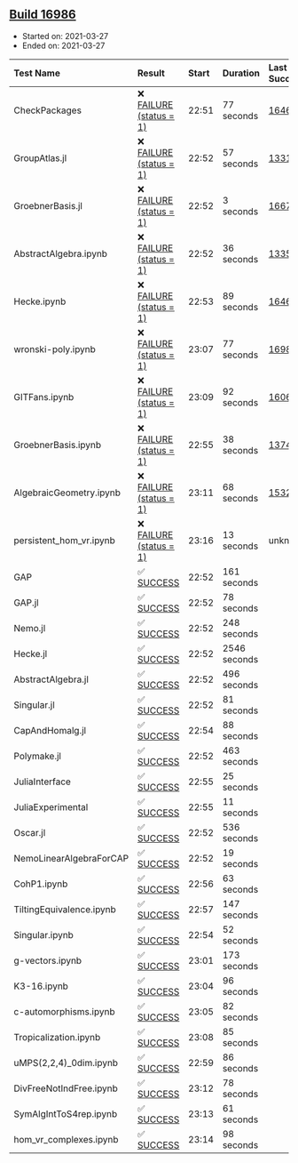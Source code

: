 ## [Build 16986](https://oscarci.mathematik.uni-kl.de/job/oscar/16986/)

* Started on: 2021-03-27
* Ended on: 2021-03-27

| Test Name    | Result | Start | Duration | Last Success | First Failure |
|:-------------|:-------|:------|:---------|:-------------|:--------------|
| CheckPackages | ❌ [FAILURE (status = 1)](https://oscarci.mathematik.uni-kl.de/job/oscar/16986/artifact/logs/build-16986/CheckPackages.log) | 22:51 | 77 seconds | [16463](https://oscarci.mathematik.uni-kl.de/job/oscar/16463/) | [16464](https://oscarci.mathematik.uni-kl.de/job/oscar/16464/) |
| GroupAtlas.jl | ❌ [FAILURE (status = 1)](https://oscarci.mathematik.uni-kl.de/job/oscar/16986/artifact/logs/build-16986/GroupAtlas.jl.log) | 22:52 | 57 seconds | [13311](https://oscarci.mathematik.uni-kl.de/job/oscar/13311/) | [13312](https://oscarci.mathematik.uni-kl.de/job/oscar/13312/) |
| GroebnerBasis.jl | ❌ [FAILURE (status = 1)](https://oscarci.mathematik.uni-kl.de/job/oscar/16986/artifact/logs/build-16986/GroebnerBasis.jl.log) | 22:52 | 3 seconds | [16676](https://oscarci.mathematik.uni-kl.de/job/oscar/16676/) | [16677](https://oscarci.mathematik.uni-kl.de/job/oscar/16677/) |
| AbstractAlgebra.ipynb | ❌ [FAILURE (status = 1)](https://oscarci.mathematik.uni-kl.de/job/oscar/16986/artifact/logs/build-16986/AbstractAlgebra.ipynb.log) | 22:52 | 36 seconds | [13355](https://oscarci.mathematik.uni-kl.de/job/oscar/13355/) | [13356](https://oscarci.mathematik.uni-kl.de/job/oscar/13356/) |
| Hecke.ipynb | ❌ [FAILURE (status = 1)](https://oscarci.mathematik.uni-kl.de/job/oscar/16986/artifact/logs/build-16986/Hecke.ipynb.log) | 22:53 | 89 seconds | [16463](https://oscarci.mathematik.uni-kl.de/job/oscar/16463/) | [16464](https://oscarci.mathematik.uni-kl.de/job/oscar/16464/) |
| wronski-poly.ipynb | ❌ [FAILURE (status = 1)](https://oscarci.mathematik.uni-kl.de/job/oscar/16986/artifact/logs/build-16986/wronski-poly.ipynb.log) | 23:07 | 77 seconds | [16985](https://oscarci.mathematik.uni-kl.de/job/oscar/16985/) | [16986](https://oscarci.mathematik.uni-kl.de/job/oscar/16986/) |
| GITFans.ipynb | ❌ [FAILURE (status = 1)](https://oscarci.mathematik.uni-kl.de/job/oscar/16986/artifact/logs/build-16986/GITFans.ipynb.log) | 23:09 | 92 seconds | [16068](https://oscarci.mathematik.uni-kl.de/job/oscar/16068/) | [16069](https://oscarci.mathematik.uni-kl.de/job/oscar/16069/) |
| GroebnerBasis.ipynb | ❌ [FAILURE (status = 1)](https://oscarci.mathematik.uni-kl.de/job/oscar/16986/artifact/logs/build-16986/GroebnerBasis.ipynb.log) | 22:55 | 38 seconds | [13748](https://oscarci.mathematik.uni-kl.de/job/oscar/13748/) | [13749](https://oscarci.mathematik.uni-kl.de/job/oscar/13749/) |
| AlgebraicGeometry.ipynb | ❌ [FAILURE (status = 1)](https://oscarci.mathematik.uni-kl.de/job/oscar/16986/artifact/logs/build-16986/AlgebraicGeometry.ipynb.log) | 23:11 | 68 seconds | [15322](https://oscarci.mathematik.uni-kl.de/job/oscar/15322/) | [15323](https://oscarci.mathematik.uni-kl.de/job/oscar/15323/) |
| persistent_hom_vr.ipynb | ❌ [FAILURE (status = 1)](https://oscarci.mathematik.uni-kl.de/job/oscar/16986/artifact/logs/build-16986/persistent_hom_vr.ipynb.log) | 23:16 | 13 seconds | unknown | unknown |
| GAP | ✅ [SUCCESS](https://oscarci.mathematik.uni-kl.de/job/oscar/16986/artifact/logs/build-16986/GAP.log) | 22:52 | 161 seconds |  |  |
| GAP.jl | ✅ [SUCCESS](https://oscarci.mathematik.uni-kl.de/job/oscar/16986/artifact/logs/build-16986/GAP.jl.log) | 22:52 | 78 seconds |  |  |
| Nemo.jl | ✅ [SUCCESS](https://oscarci.mathematik.uni-kl.de/job/oscar/16986/artifact/logs/build-16986/Nemo.jl.log) | 22:52 | 248 seconds |  |  |
| Hecke.jl | ✅ [SUCCESS](https://oscarci.mathematik.uni-kl.de/job/oscar/16986/artifact/logs/build-16986/Hecke.jl.log) | 22:52 | 2546 seconds |  |  |
| AbstractAlgebra.jl | ✅ [SUCCESS](https://oscarci.mathematik.uni-kl.de/job/oscar/16986/artifact/logs/build-16986/AbstractAlgebra.jl.log) | 22:52 | 496 seconds |  |  |
| Singular.jl | ✅ [SUCCESS](https://oscarci.mathematik.uni-kl.de/job/oscar/16986/artifact/logs/build-16986/Singular.jl.log) | 22:52 | 81 seconds |  |  |
| CapAndHomalg.jl | ✅ [SUCCESS](https://oscarci.mathematik.uni-kl.de/job/oscar/16986/artifact/logs/build-16986/CapAndHomalg.jl.log) | 22:54 | 88 seconds |  |  |
| Polymake.jl | ✅ [SUCCESS](https://oscarci.mathematik.uni-kl.de/job/oscar/16986/artifact/logs/build-16986/Polymake.jl.log) | 22:52 | 463 seconds |  |  |
| JuliaInterface | ✅ [SUCCESS](https://oscarci.mathematik.uni-kl.de/job/oscar/16986/artifact/logs/build-16986/JuliaInterface.log) | 22:55 | 25 seconds |  |  |
| JuliaExperimental | ✅ [SUCCESS](https://oscarci.mathematik.uni-kl.de/job/oscar/16986/artifact/logs/build-16986/JuliaExperimental.log) | 22:55 | 11 seconds |  |  |
| Oscar.jl | ✅ [SUCCESS](https://oscarci.mathematik.uni-kl.de/job/oscar/16986/artifact/logs/build-16986/Oscar.jl.log) | 22:52 | 536 seconds |  |  |
| NemoLinearAlgebraForCAP | ✅ [SUCCESS](https://oscarci.mathematik.uni-kl.de/job/oscar/16986/artifact/logs/build-16986/NemoLinearAlgebraForCAP.log) | 22:52 | 19 seconds |  |  |
| CohP1.ipynb | ✅ [SUCCESS](https://oscarci.mathematik.uni-kl.de/job/oscar/16986/artifact/logs/build-16986/CohP1.ipynb.log) | 22:56 | 63 seconds |  |  |
| TiltingEquivalence.ipynb | ✅ [SUCCESS](https://oscarci.mathematik.uni-kl.de/job/oscar/16986/artifact/logs/build-16986/TiltingEquivalence.ipynb.log) | 22:57 | 147 seconds |  |  |
| Singular.ipynb | ✅ [SUCCESS](https://oscarci.mathematik.uni-kl.de/job/oscar/16986/artifact/logs/build-16986/Singular.ipynb.log) | 22:54 | 52 seconds |  |  |
| g-vectors.ipynb | ✅ [SUCCESS](https://oscarci.mathematik.uni-kl.de/job/oscar/16986/artifact/logs/build-16986/g-vectors.ipynb.log) | 23:01 | 173 seconds |  |  |
| K3-16.ipynb | ✅ [SUCCESS](https://oscarci.mathematik.uni-kl.de/job/oscar/16986/artifact/logs/build-16986/K3-16.ipynb.log) | 23:04 | 96 seconds |  |  |
| c-automorphisms.ipynb | ✅ [SUCCESS](https://oscarci.mathematik.uni-kl.de/job/oscar/16986/artifact/logs/build-16986/c-automorphisms.ipynb.log) | 23:05 | 82 seconds |  |  |
| Tropicalization.ipynb | ✅ [SUCCESS](https://oscarci.mathematik.uni-kl.de/job/oscar/16986/artifact/logs/build-16986/Tropicalization.ipynb.log) | 23:08 | 85 seconds |  |  |
| uMPS(2,2,4)_0dim.ipynb | ✅ [SUCCESS](https://oscarci.mathematik.uni-kl.de/job/oscar/16986/artifact/logs/build-16986/uMPS-2-2-4-_0dim.ipynb.log) | 22:59 | 86 seconds |  |  |
| DivFreeNotIndFree.ipynb | ✅ [SUCCESS](https://oscarci.mathematik.uni-kl.de/job/oscar/16986/artifact/logs/build-16986/DivFreeNotIndFree.ipynb.log) | 23:12 | 78 seconds |  |  |
| SymAlgIntToS4rep.ipynb | ✅ [SUCCESS](https://oscarci.mathematik.uni-kl.de/job/oscar/16986/artifact/logs/build-16986/SymAlgIntToS4rep.ipynb.log) | 23:13 | 61 seconds |  |  |
| hom_vr_complexes.ipynb | ✅ [SUCCESS](https://oscarci.mathematik.uni-kl.de/job/oscar/16986/artifact/logs/build-16986/hom_vr_complexes.ipynb.log) | 23:14 | 98 seconds |  |  |
